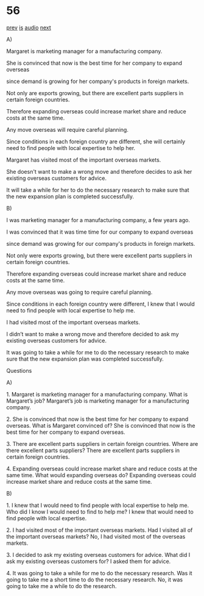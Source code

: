 # 56

[prev](../en/story_55.md)
[is](../is/story_56.md)
[audio](../audio/story_56.mp3)
[next](../en/story_57.md)

A\)

Margaret is marketing manager for a manufacturing company.

She is convinced that now is the best time for her company to expand
overseas

since demand is growing for her company's products in foreign markets.

Not only are exports growing, but there are excellent parts suppliers in
certain foreign countries.

Therefore expanding overseas could increase market share and reduce
costs at the same time.

Any move overseas will require careful planning.

Since conditions in each foreign country are different, she will
certainly need to find people with local expertise to help her.

Margaret has visited most of the important overseas markets.

She doesn't want to make a wrong move and therefore decides to ask her
existing overseas customers for advice.

It will take a while for her to do the necessary research to make sure
that the new expansion plan is completed successfully.

B\)

I was marketing manager for a manufacturing company, a few years ago.

I was convinced that it was time time for our company to expand overseas

since demand was growing for our company's products in foreign markets.

Not only were exports growing, but there were excellent parts suppliers
in certain foreign countries.

Therefore expanding overseas could increase market share and reduce
costs at the same time.

Any move overseas was going to require careful planning.

Since conditions in each foreign country were different, I knew that I
would need to find people with local expertise to help me.

I had visited most of the important overseas markets.

I didn’t want to make a wrong move and therefore decided to ask my
existing overseas customers for advice.

It was going to take a while for me to do the necessary research to make
sure that the new expansion plan was completed successfully.

Questions

A\)

1\. Margaret is marketing manager for a manufacturing company. What is
Margaret’s job? Margaret’s job is marketing manager for a manufacturing
company.

2\. She is convinced that now is the best time for her company to expand
overseas. What is Margaret convinced of? She is convinced that now is
the best time for her company to expand overseas.

3\. There are excellent parts suppliers in certain foreign countries.
Where are there excellent parts suppliers? There are excellent parts
suppliers in certain foreign countries.

4\. Expanding overseas could increase market share and reduce costs at
the same time. What would expanding overseas do? Expanding overseas
could increase market share and reduce costs at the same time.

B\)

1\. I knew that I would need to find people with local expertise to help
me. Who did I know I would need to find to help me? I knew that would
need to find people with local expertise.

2\. I had visited most of the important overseas markets. Had I visited
all of the important overseas markets? No, I had visited most of the
overseas markets.

3\. I decided to ask my existing overseas customers for advice. What did
I ask my existing overseas customers for? I asked them for advice.

4\. It was going to take a while for me to do the necessary research.
Was it going to take me a short time to do the necessary research. No,
it was going to take me a while to do the research.
